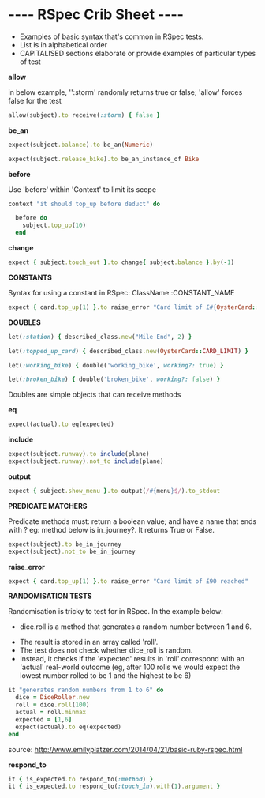 <h1>---- RSpec Crib Sheet ----</h1>

<ul>
<li>Examples of basic syntax that's common in RSpec tests.</li>
<li>List is in alphabetical order</li>
<li>CAPITALISED sections elaborate or provide examples of particular types of test</li>
</ul>

**allow**

in below example, '':storm' randomly returns true or false; 'allow' forces false for the test

```rb
allow(subject).to receive(:storm) { false }

```


**be_an**

```rb
expect(subject.balance).to be_an(Numeric)
```

```rb
expect(subject.release_bike).to be_an_instance_of Bike
```

**before**

Use 'before' within 'Context' to limit its scope

```rb
context "it should top_up before deduct" do

  before do
    subject.top_up(10)
  end
```

**change**
```rb
expect { subject.touch_out }.to change{ subject.balance }.by(-1)
```

**CONSTANTS**

Syntax for using a constant in RSpec: ClassName::CONSTANT_NAME

```rb
expect { card.top_up(1) }.to raise_error "Card limit of £#{OysterCard::CARD_LIMIT} reached"

```

**DOUBLES**

```rb
let(:station) { described_class.new("Mile End", 2) }

let(:topped_up_card) { described_class.new(OysterCard::CARD_LIMIT) }

let(:working_bike) { double('working_bike', working?: true) }

let(:broken_bike) { double('broken_bike', working?: false) }

```
Doubles are simple objects that can receive methods


**eq**
```rb
expect(actual).to eq(expected)
```


**include**

```rb
expect(subject.runway).to include(plane)
expect(subject.runway).not_to include(plane)
```

**output**
```rb
expect { subject.show_menu }.to output(/#{menu}$/).to_stdout
```

**PREDICATE MATCHERS**

Predicate methods must: return a boolean value; and have a name that ends with ?
eg: method below is in_journey?. It returns True or False.

```rb
expect(subject).to be_in_journey
expect(subject).not_to be_in_journey
```

**raise_error**
```rb
expect { card.top_up(1) }.to raise_error "Card limit of £90 reached"
```

**RANDOMISATION TESTS**

Randomisation is tricky to test for in RSpec.
In the example below: <ul><li>dice.roll is a method that generates a random number between 1 and 6.</li>
<li>The result is stored in an array called 'roll'.</li>
<li>The test does not check whether dice_roll is random.</li>
<li>Instead, it checks if the 'expected' results in 'roll' correspond with an 'actual' real-world outcome
(eg, after 100 rolls we would expect the lowest number rolled to be 1 and the highest to be 6)</li></ul>

```rb
it "generates random numbers from 1 to 6" do
  dice = DiceRoller.new
  roll = dice.roll(100)
  actual = roll.minmax
  expected = [1,6]
  expect(actual).to eq(expected)
end
```
source: http://www.emilyplatzer.com/2014/04/21/basic-ruby-rspec.html

**respond_to**
```rb
it { is_expected.to respond_to(:method) }
it { is_expected.to respond_to(:touch_in).with(1).argument }
```
